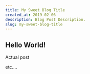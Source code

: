 ```yaml
---
title: My Sweet Blog Title
created_at: 2019-02-06
description: Blog Post Description.
slug: my-sweet-blog-title
---
```


## Hello World!

Actual post

etc....
